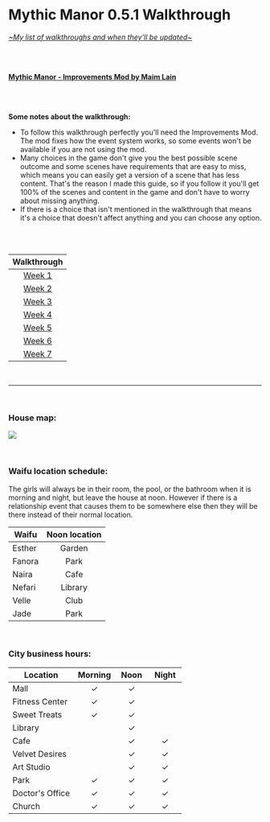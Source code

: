 <!--
[![](https://i.lensdump.com/i/ACs0e1.png)](https://www.patreon.com/posts/mythic-manor-mod-22541527)

<br>

My new and updated walkthrough is here: [Mythic Manor - Lain's Walkthrough Mod](https://www.patreon.com/posts/mythic-manor-mod-22541527)

<br>
<br>
<br>
<br>
<br>
<br>
<br>
<br>
<br>
<br>
<br>
<br>
<br>
<br>
<br>
<br>
<br>
<br>
<br>
<br>
<br>
<br>
<br>
<br>
<br>
<br>
<br>
<br>
# Old: Mythic Manor 0.5.1 Walkthrough
-->
# Mythic Manor 0.5.1 Walkthrough
[*\~My list of walkthroughs and when they'll be updated\~*](https://www.patreon.com/maimlain)

<br>
<br>

[**Mythic Manor - Improvements Mod by Maim Lain**](https://www.patreon.com/posts/mythic-manor-mod-22541527)

<br>
<br>

**Some notes about the walkthrough:**  
- To follow this walkthrough perfectly you'll need the Improvements Mod. The mod fixes how the event system works, so some events won't be available if you are not using the mod.
- Many choices in the game don't give you the best possible scene outcome and some scenes have requirements that are easy to miss, which means you can easily get a version of a scene that has less content. That's the reason I made this guide, so if you follow it you'll get 100% of the scenes and content in the game and don't have to worry about missing anything.
- If there is a choice that isn't mentioned in the walkthrough that means it's a choice that doesn't affect anything and you can choose any option.

<br>
<br>

| Walkthrough |
|:---:|
| [Week 1](https://github.com/maim-lain/mythicmanor/blob/master/weeks/week1.md) |
| [Week 2](https://github.com/maim-lain/mythicmanor/blob/master/weeks/week2.md) |
| [Week 3](https://github.com/maim-lain/mythicmanor/blob/master/weeks/week3.md) |
| [Week 4](https://github.com/maim-lain/mythicmanor/blob/master/weeks/week4.md) |
| [Week 5](https://github.com/maim-lain/mythicmanor/blob/master/weeks/week5.md) |
| [Week 6](https://github.com/maim-lain/mythicmanor/blob/master/weeks/week6.md) |
| [Week 7](https://github.com/maim-lain/mythicmanor/blob/master/weeks/week7.md) |

<br>

---

<br>

### House map:
![](https://i.lensdump.com/i/8yHYLK.jpg?raw=true)

<br>

### Waifu location schedule:
The girls will always be in their room, the pool, or the bathroom when it is morning and night, but leave the house at noon. However if there is a relationship event that causes them to be somewhere else then they will be there instead of their normal location.

Waifu | Noon location
--- | :---:
Esther | Garden
Fanora | Park
Naira | Cafe
Nefari | Library
Velle | Club
Jade | Park

<br>

### City business hours:
Location | Morning | &nbsp;Noon&nbsp; | &nbsp;Night&nbsp;
--- | :---: | :---: | :---:
Mall | ✓ | ✓ |  
Fitness Center | ✓ | ✓ |  
Sweet Treats | ✓ | ✓ |  
Library |   | ✓ |  
Cafe |   | ✓ | ✓
Velvet Desires |   | ✓ | ✓
Art Studio |   | ✓ | ✓
Park | ✓ | ✓ | ✓
Doctor's Office | ✓ | ✓ | ✓
Church | ✓ | ✓ | ✓
